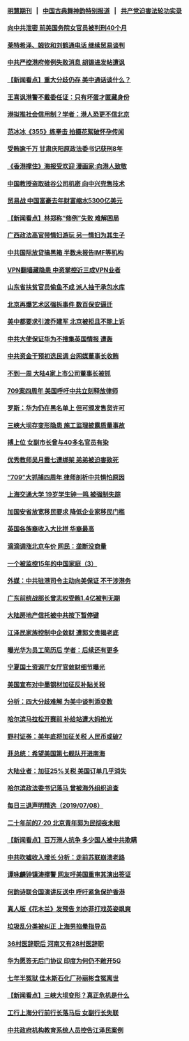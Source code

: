 #### [明慧期刊](https://github.com/gfw-breaker/mh-qikan) &nbsp;&nbsp;|&nbsp;&nbsp; [中国古典舞神韵特别报道](https://github.com/gfw-breaker/mh-news/blob/master/shenyun.md?t=07100237) &nbsp;&nbsp;|&nbsp;&nbsp; [共产党迫害法轮功实录](https://github.com/gfw-breaker/mh-news/blob/master/README.md?t=07100237)  

#### [向中共泄密 前美国务院女官员被判刑40个月](../pages/nsc413/n11374763.md?t=07100237) 

#### [莱特希泽、姆钦和刘鹤通电话 继续贸易谈判](../pages/nsc413/n11374707.md?t=07100237) 

#### [中共严控港府修例失败消息 胡锡进发帖遭讽](../pages/nsc413/n11374597.md?t=07100237) 

#### [【新闻看点】重大分歧仍存 美中通话谈什么？](../pages/nsc413/n11374568.md?t=07100237) 

#### [王喜讽港警不戴委任证：只有坏蛋才匿藏身份](../pages/nsc413/n11374243.md?t=07100237) 

#### [港拟推社会信用制？学者：港人恐更不信北京](../pages/nsc413/n11373233.md?t=07100237) 

#### [范冰冰《355》练拳击 拍摄花絮破怀孕传闻](../pages/nsc413/n11374669.md?t=07100237) 

#### [受贿逾千万 甘肃庆阳原政法委书记获刑8年](../pages/nsc413/n11374770.md?t=07100237) 

#### [《香港撑住》海报受欢迎 漫画家:向港人致敬](../pages/nsc413/n11374800.md?t=07100237) 

#### [中国教授盗取硅谷公司机密 向中兴兜售技术](../pages/nsc413/n11374684.md?t=07100237) 

#### [贸易战 中国富豪去年财富缩水5300亿美元](../pages/nsc413/n11374309.md?t=07100237) 

#### [【新闻看点】林郑称“修例”失败 难解困局](../pages/nsc413/n11374248.md?t=07100237) 

#### [广西政法高官带情妇游玩 另一情妇为其生子](../pages/nsc413/n11374297.md?t=07100237) 

#### [中共国际放贷搞黑箱 半数未报告IMF等机构](../pages/nsc413/n11373998.md?t=07100237) 

#### [VPN翻墙藏隐患 中资掌控近三成VPN业者](../pages/nsc413/n11374530.md?t=07100237) 

#### [山东省扶贫官员偷鱼不成 派人抽干承包水库](../pages/nsc413/n11374516.md?t=07100237) 

#### [北京再爆艺术区强拆事件 数百保安逼迁](../pages/nsc413/n11374475.md?t=07100237) 

#### [美中都要求引渡乔建军 北京被拒且不能上诉](../pages/nsc413/n11374492.md?t=07100237) 

#### [中共大使保证华为不搜集英国情报 遭轰](../pages/nsc413/n11374407.md?t=07100237) 

#### [中共资金干预初选民调 台网媒董事长收贿](../pages/nsc413/n11369890.md?t=07100237) 

#### [不到一周 大陆4家上市公司董事长被抓](../pages/nsc413/n11374372.md?t=07100237) 

#### [709案四周年 美国呼吁中共立刻释放律师](../pages/nsc413/n11374277.md?t=07100237) 

#### [罗斯：华为仍在黑名单上 但可颁发售货许可](../pages/nsc413/n11374349.md?t=07100237) 

#### [三峡大坝存变形隐患 施工监理披露质量事故](../pages/nsc413/n11374259.md?t=07100237) 

#### [搏上位 女副市长曾与40多名官员有染](../pages/nsc413/n11374220.md?t=07100237) 

#### [优秀教师吴月霞七遭绑架 弟弟被迫害致死](../pages/nsc413/n11373754.md?t=07100237) 

#### [“709”大抓捕四周年 律师剖析中共惧怕原因](../pages/nsc413/n11372840.md?t=07100237) 

#### [上海交通大学 19岁学生钟一鸣 被强制失踪](../pages/nsc413/n11374158.md?t=07100237) 

#### [加国安省放宽移民要求 降低企业家移民门槛](../pages/nsc413/n11372593.md?t=07100237) 

#### [英国各族裔收入大比拼  华裔最高](../pages/nsc413/n11374091.md?t=07100237) 

#### [滴滴调涨北京车价 网民：垄断没商量](../pages/nsc413/n11374187.md?t=07100237) 


#### [一个被监控15年的中国家庭（3）](../pages/nsc413/n11365131.md?t=07100237) 

#### [外媒：中共驻港司令主动向美保证 不干涉港务](../pages/nsc413/n11373673.md?t=07100237) 

#### [广东前统战部长曾志权受贿1.4亿被判无期](../pages/nsc413/n11373678.md?t=07100237) 

#### [大陆房地产信托被中共按下暂停键](../pages/nsc413/n11373576.md?t=07100237) 

#### [江泽民家族控制中企敛财 遭郭文贵揭老底](../pages/nsc413/n11372011.md?t=07100237) 

#### [曝光华为员工简历后 学者：后续还有更多](../pages/nsc413/n11373245.md?t=07100237) 

#### [宁夏国土资源厅女厅官敛财细节曝光](../pages/nsc413/n11373622.md?t=07100237) 

#### [美国宣布对中墨钢材加征反补贴关税](../pages/nsc413/n11373591.md?t=07100237) 

#### [分析：四大分歧难解 为美中谈判添变数](../pages/nsc413/n11372998.md?t=07100237) 

#### [哈尔滨马拉松开赛前 补给站遭大妈抢光](../pages/nsc413/n11373612.md?t=07100237) 

#### [野村证券：美年底将加征关税 人民币或破7](../pages/nsc413/n11373104.md?t=07100237) 

#### [菲总统：希望美国第七舰队开进南海](../pages/nsc413/n11373325.md?t=07100237) 

#### [大陆业者：加征25%关税 美国订单几乎消失](../pages/nsc413/n11372802.md?t=07100237) 

#### [哈尔滨政法委书记落马 曾被海外组织追查](../pages/nsc413/n11372549.md?t=07100237) 

#### [每日三退声明精选（2019/07/08）](../pages/nsc413/n11372982.md?t=07100237) 

#### [二十年前的7·20 北京青年郭为民彻夜未眠](../pages/nsc413/n11354195.md?t=07100237) 

#### [【新闻看点】百万港人抗争 多少国人被中共欺瞒](../pages/nsc413/n11372403.md?t=07100237) 

#### [中共吹嘘收入增长 分析：走前苏联崩溃老路](../pages/nsc413/n11372660.md?t=07100237) 

#### [谭咏麟钟镇涛撑警 网友吁美国重审其演出签证](../pages/nsc413/n11372496.md?t=07100237) 

#### [何韵诗联合国演讲反送中 呼吁紧急保护香港](../pages/nsc413/n11372218.md?t=07100237) 

#### [真人版《花木兰》发预告 刘亦菲打戏英姿飒爽](../pages/nsc413/n11372553.md?t=07100237) 

#### [垃圾乱分类被纠正 上海男掐晕指导员](../pages/nsc413/n11372603.md?t=07100237) 

#### [36村医辞职后 河南又有28村医辞职](../pages/nsc413/n11372635.md?t=07100237) 

#### [华为愿签无后门协议 印度为何仍不敞开5G](../pages/nsc413/n11372425.md?t=07100237) 

#### [七年半冤狱 佳木斯石化厂孙丽彬含冤离世](../pages/nsc413/n11372569.md?t=07100237) 

#### [【新闻看点】三峡大坝变形？真正危机是什么](../pages/nsc413/n11372326.md?t=07100237) 

#### [工行上海分行前行长落马后 女副行长失联](../pages/nsc413/n11372521.md?t=07100237) 

#### [中共政府机构教育系统人员控告江泽民案例](../pages/nsc413/n11371857.md?t=07100237) 

